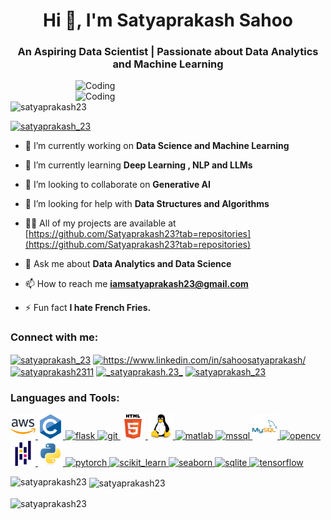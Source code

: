 <h1 align="center">Hi 👋, I'm Satyaprakash Sahoo</h1>
<h3 align="center">An Aspiring Data Scientist | Passionate about Data Analytics and Machine Learning</h3>
<img align="right" alt="Coding" width="400" src="https://chools.in/wp-content/uploads/data-science-2-1.gif">
<img align="right" alt="Coding" width="400" src="https://camo.githubusercontent.com/383e3e9d0f07c8a5b09b0a92d2776554df9b001f005ab58ba4cbe4a7e3d0b259/68747470733a2f2f6d656469612e74656e6f722e636f6d2f695242377672766850523441414141692f646174612d636f64652e676966">

<p align="left"> <img src="https://komarev.com/ghpvc/?username=satyaprakash23&label=Profile%20views&color=0e75b6&style=flat" alt="satyaprakash23" /> </p>

<p align="left"> <a href="https://twitter.com/satyaprakash_23" target="blank"><img src="https://img.shields.io/twitter/follow/satyaprakash_23?logo=twitter&style=for-the-badge" alt="satyaprakash_23" /></a> </p>

- 🔭 I’m currently working on **Data Science and Machine Learning**

- 🌱 I’m currently learning **Deep Learning , NLP and LLMs**

- 👯 I’m looking to collaborate on **Generative AI**

- 🤝 I’m looking for help with **Data Structures and Algorithms**

- 👨‍💻 All of my projects are available at [https://github.com/Satyaprakash23?tab=repositories](https://github.com/Satyaprakash23?tab=repositories)

- 💬 Ask me about **Data Analytics and Data Science**

- 📫 How to reach me **iamsatyaprakash23@gmail.com**

- ⚡ Fun fact **I hate French Fries.**

<h3 align="left">Connect with me:</h3>
<p align="left">
<a href="https://twitter.com/satyaprakash_23" target="blank"><img align="center" src="https://raw.githubusercontent.com/rahuldkjain/github-profile-readme-generator/master/src/images/icons/Social/twitter.svg" alt="satyaprakash_23" height="30" width="40" /></a>
<a href="https://linkedin.com/in/sahoosatyaprakash/" target="blank"><img align="center" src="https://raw.githubusercontent.com/rahuldkjain/github-profile-readme-generator/master/src/images/icons/Social/linked-in-alt.svg" alt="https://www.linkedin.com/in/sahoosatyaprakash/" height="30" width="40" /></a>
<a href="https://kaggle.com/satyaprakash2311" target="blank"><img align="center" src="https://raw.githubusercontent.com/rahuldkjain/github-profile-readme-generator/master/src/images/icons/Social/kaggle.svg" alt="satyaprakash2311" height="30" width="40" /></a>
<a href="https://instagram.com/_satyaprakash.23_" target="blank"><img align="center" src="https://raw.githubusercontent.com/rahuldkjain/github-profile-readme-generator/master/src/images/icons/Social/instagram.svg" alt="_satyaprakash.23_" height="30" width="40" /></a>
<a href="https://www.leetcode.com/satyaprakash_23" target="blank"><img align="center" src="https://raw.githubusercontent.com/rahuldkjain/github-profile-readme-generator/master/src/images/icons/Social/leet-code.svg" alt="satyaprakash_23" height="30" width="40" /></a>
</p>

<h3 align="left">Languages and Tools:</h3>
<p align="left"> <a href="https://aws.amazon.com" target="_blank" rel="noreferrer"> <img src="https://raw.githubusercontent.com/devicons/devicon/master/icons/amazonwebservices/amazonwebservices-original-wordmark.svg" alt="aws" width="40" height="40"/> </a> <a href="https://www.cprogramming.com/" target="_blank" rel="noreferrer"> <img src="https://raw.githubusercontent.com/devicons/devicon/master/icons/c/c-original.svg" alt="c" width="40" height="40"/> </a> <a href="https://flask.palletsprojects.com/" target="_blank" rel="noreferrer"> <img src="https://www.vectorlogo.zone/logos/pocoo_flask/pocoo_flask-icon.svg" alt="flask" width="40" height="40"/> </a> <a href="https://git-scm.com/" target="_blank" rel="noreferrer"> <img src="https://www.vectorlogo.zone/logos/git-scm/git-scm-icon.svg" alt="git" width="40" height="40"/> </a> <a href="https://www.w3.org/html/" target="_blank" rel="noreferrer"> <img src="https://raw.githubusercontent.com/devicons/devicon/master/icons/html5/html5-original-wordmark.svg" alt="html5" width="40" height="40"/> </a> <a href="https://www.linux.org/" target="_blank" rel="noreferrer"> <img src="https://raw.githubusercontent.com/devicons/devicon/master/icons/linux/linux-original.svg" alt="linux" width="40" height="40"/> </a> <a href="https://www.mathworks.com/" target="_blank" rel="noreferrer"> <img src="https://upload.wikimedia.org/wikipedia/commons/2/21/Matlab_Logo.png" alt="matlab" width="40" height="40"/> </a> <a href="https://www.microsoft.com/en-us/sql-server" target="_blank" rel="noreferrer"> <img src="https://www.svgrepo.com/show/303229/microsoft-sql-server-logo.svg" alt="mssql" width="40" height="40"/> </a> <a href="https://www.mysql.com/" target="_blank" rel="noreferrer"> <img src="https://raw.githubusercontent.com/devicons/devicon/master/icons/mysql/mysql-original-wordmark.svg" alt="mysql" width="40" height="40"/> </a> <a href="https://opencv.org/" target="_blank" rel="noreferrer"> <img src="https://www.vectorlogo.zone/logos/opencv/opencv-icon.svg" alt="opencv" width="40" height="40"/> </a> <a href="https://pandas.pydata.org/" target="_blank" rel="noreferrer"> <img src="https://raw.githubusercontent.com/devicons/devicon/2ae2a900d2f041da66e950e4d48052658d850630/icons/pandas/pandas-original.svg" alt="pandas" width="40" height="40"/> </a> <a href="https://www.python.org" target="_blank" rel="noreferrer"> <img src="https://raw.githubusercontent.com/devicons/devicon/master/icons/python/python-original.svg" alt="python" width="40" height="40"/> </a> <a href="https://pytorch.org/" target="_blank" rel="noreferrer"> <img src="https://www.vectorlogo.zone/logos/pytorch/pytorch-icon.svg" alt="pytorch" width="40" height="40"/> </a> <a href="https://scikit-learn.org/" target="_blank" rel="noreferrer"> <img src="https://upload.wikimedia.org/wikipedia/commons/0/05/Scikit_learn_logo_small.svg" alt="scikit_learn" width="40" height="40"/> </a> <a href="https://seaborn.pydata.org/" target="_blank" rel="noreferrer"> <img src="https://seaborn.pydata.org/_images/logo-mark-lightbg.svg" alt="seaborn" width="40" height="40"/> </a> <a href="https://www.sqlite.org/" target="_blank" rel="noreferrer"> <img src="https://www.vectorlogo.zone/logos/sqlite/sqlite-icon.svg" alt="sqlite" width="40" height="40"/> </a> <a href="https://www.tensorflow.org" target="_blank" rel="noreferrer"> <img src="https://www.vectorlogo.zone/logos/tensorflow/tensorflow-icon.svg" alt="tensorflow" width="40" height="40"/> </a> </p>

<p><img align="left" src="https://github-readme-stats.vercel.app/api/top-langs?username=satyaprakash23&show_icons=true&locale=en&layout=compact" alt="satyaprakash23" /></p>

<p>&nbsp;<img align="center" src="https://github-readme-stats.vercel.app/api?username=satyaprakash23&show_icons=true&locale=en" alt="satyaprakash23" /></p>

<p><img align="center" src="https://github-readme-streak-stats.herokuapp.com/?user=satyaprakash23&" alt="satyaprakash23" /></p>

